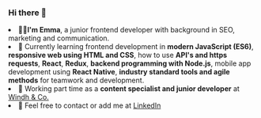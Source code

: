 ### Hi there 👋

<li>
  👩‍💻<strong>I'm Emma</strong>, a junior frontend developer with background in SEO, marketing and communication.</li>

<li>🌱 Currently learning frontend development in <strong>modern JavaScript (ES6)</strong>, <strong>responsive web using HTML and CSS</strong>, how to use <strong>API's and https requests</strong>, <strong>React</strong>, <strong>Redux</strong>, <strong>backend programming with Node.js</strong>, mobile app development using <strong>React Native</strong>, <strong>industry standard tools and agile methods</strong> for teamwork and development.</li>

<li>
  🙋 Working part time as a <strong>content specialist and junior developer</strong> at <a href="https://windh-co.se/">Windh & Co.</a> 
</li>

<li>💬 Feel free to contact or add me at <a href="https://www.linkedin.com/in/emmalindell4/">LinkedIn</a></li>
